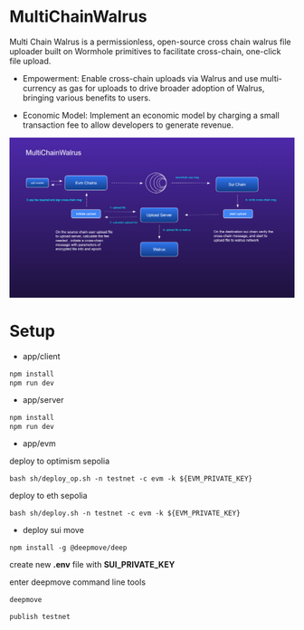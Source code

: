 # MultiChainWalrus

Multi Chain Walrus is a permissionless, open-source cross chain walrus file uploader built on Wormhole primitives to facilitate cross-chain, one-click file upload.

* Empowerment: Enable cross-chain uploads via Walrus and use multi-currency as gas for uploads to drive broader adoption of Walrus, bringing various benefits to users.

* Economic Model: Implement an economic model by charging a small transaction fee to allow developers to generate revenue.

![mcw.png](./images/mcw.png)

# Setup
* app/client 
```
npm install
npm run dev
```

* app/server
```
npm install
npm run dev
```

* app/evm

deploy to optimism sepolia

```
bash sh/deploy_op.sh -n testnet -c evm -k ${EVM_PRIVATE_KEY}
```

deploy to eth sepolia
```
bash sh/deploy.sh -n testnet -c evm -k ${EVM_PRIVATE_KEY}
```

* deploy sui move
```
npm install -g @deepmove/deep
```

create new **.env** file with **SUI_PRIVATE_KEY**

enter deepmove command line tools
```
deepmove
```

```
publish testnet
```